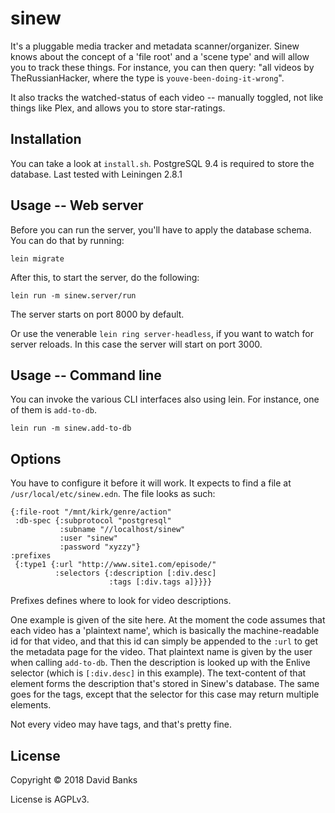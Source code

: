 # sinew

It's a pluggable media tracker and metadata scanner/organizer.  Sinew knows
about the concept of a 'file root' and a 'scene type' and will allow you to
track these things.  For instance, you can then query: "all videos by
TheRussianHacker, where the type is `youve-been-doing-it-wrong`".

It also tracks the watched-status of each video -- manually toggled, not like
things like Plex, and allows you to store star-ratings.

## Installation

You can take a look at `install.sh`.  PostgreSQL 9.4 is required to store
the database.  Last tested with Leiningen 2.8.1

## Usage -- Web server

Before you can run the server, you'll have to apply the database schema.  You
can do that by running:

    lein migrate

After this, to start the server, do the following:

    lein run -m sinew.server/run

The server starts on port 8000 by default.

Or use the venerable `lein ring server-headless`, if you want to watch for
server reloads.  In this case the server will start on port 3000.

## Usage -- Command line

You can invoke the various CLI interfaces also using lein.  For instance,
one of them is `add-to-db`.

    lein run -m sinew.add-to-db

## Options

You have to configure it before it will work.  It expects to find a file at
`/usr/local/etc/sinew.edn`.  The file looks as such:

    {:file-root "/mnt/kirk/genre/action"
     :db-spec {:subprotocol "postgresql"
               :subname "//localhost/sinew"
               :user "sinew"
               :password "xyzzy"}
    :prefixes
     {:type1 {:url "http://www.site1.com/episode/"
              :selectors {:description [:div.desc]
                          :tags [:div.tags a]}}}}

Prefixes defines where to look for video descriptions.

One example is given of the site here.  At the moment the code assumes that each
video has a 'plaintext name', which is basically the machine-readable id for
that video, and that this id can simply be appended to the `:url` to get the
metadata page for the video.  That plaintext name is given by the user when
calling `add-to-db`.  Then the description is looked up with the Enlive selector
(which is `[:div.desc]` in this example).  The text-content of that element
forms the description that's stored in Sinew's database.  The same goes for the
tags, except that the selector for this case may return multiple elements.

Not every video may have tags, and that's pretty fine.

## License

Copyright © 2018 David Banks

License is AGPLv3.
